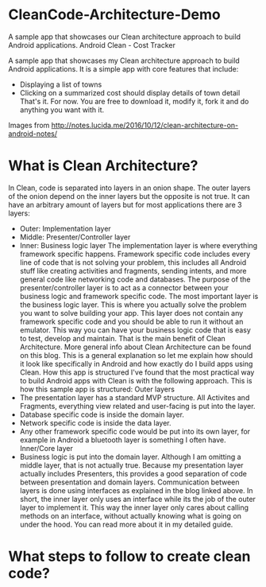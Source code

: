 # CleanCode-Architecture-Demo
A sample app that showcases our Clean architecture approach to build Android applications. 
Android Clean - Cost Tracker

A sample app that showcases my Clean architecture approach to build Android applications. It is a simple app with core features that include:
* Displaying a list of towns
* Clicking on a summarized cost should display details of town detail
That's it. For now.
You are free to download it, modify it, fork it and do anything you want with it.


Images from 
http://notes.lucida.me/2016/10/12/clean-architecture-on-android-notes/

# What is Clean Architecture?
In Clean, code is separated into layers in an onion shape. The outer layers of the onion depend on the inner layers but the opposite is not true. It can have an arbitrary amount of layers but for most applications there are 3 layers:
* Outer: Implementation layer
* Middle: Presenter/Controller layer
* Inner: Business logic layer
The implementation layer is where everything framework specific happens. Framework specific code includes every line of code that is not solving your problem, this includes all Android stuff like creating activities and fragments, sending intents, and more general code like networking code and databases. The purpose of the presenter/controller layer is to act as a connector between your business logic and framework specific code.
The most important layer is the business logic layer. This is where you actually solve the problem you want to solve building your app. This layer does not contain any framework specific code and you should be able to run it without an emulator. This way you can have your business logic code that is easy to test, develop and maintain. That is the main benefit of Clean Architecture.
More general info about Clean Architecture can be found on this blog. This is a general explanation so let me explain how should it look like specifically in Android and how exactly do I build apps using Clean.
How this app is structured
I've found that the most practical way to build Android apps with Clean is with the following approach. This is how this sample app is structured:
Outer layers
* The presentation layer has a standard MVP structure. All Activites and Fragments, everything view related and user-facing is put into the layer.
* Database specific code is inside the domain layer.
* Network specific code is inside the data layer.
* Any other framework specific code would be put into its own layer, for example in Android a bluetooth layer is something I often have.
Inner/Core layer
* Business logic is put into the domain layer.
Although I am omitting a middle layer, that is not actually true. Because my presentation layer actually includes Presenters, this provides a good separation of code between presentation and domain layers. Communication between layers is done using interfaces as explained in the blog linked above. In short, the inner layer only uses an interface while its the job of the outer layer to implement it. This way the inner layer only cares about calling methods on an interface, without actually knowing what is going on under the hood.
You can read more about it in my detailed guide.

# What steps to follow to create clean code?
